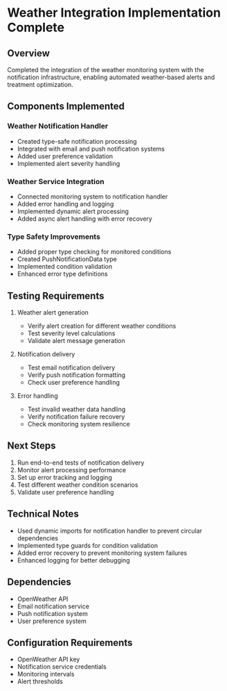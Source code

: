 # Weather Integration Implementation Complete

## Overview
Completed the integration of the weather monitoring system with the notification infrastructure, enabling automated weather-based alerts and treatment optimization.

## Components Implemented

### Weather Notification Handler
- Created type-safe notification processing
- Integrated with email and push notification systems
- Added user preference validation
- Implemented alert severity handling

### Weather Service Integration
- Connected monitoring system to notification handler
- Added error handling and logging
- Implemented dynamic alert processing
- Added async alert handling with error recovery

### Type Safety Improvements
- Added proper type checking for monitored conditions
- Created PushNotificationData type
- Implemented condition validation
- Enhanced error type definitions

## Testing Requirements
1. Weather alert generation
   - Verify alert creation for different weather conditions
   - Test severity level calculations
   - Validate alert message generation

2. Notification delivery
   - Test email notification delivery
   - Verify push notification formatting
   - Check user preference handling

3. Error handling
   - Test invalid weather data handling
   - Verify notification failure recovery
   - Check monitoring system resilience

## Next Steps
1. Run end-to-end tests of notification delivery
2. Monitor alert processing performance
3. Set up error tracking and logging
4. Test different weather condition scenarios
5. Validate user preference handling

## Technical Notes
- Used dynamic imports for notification handler to prevent circular dependencies
- Implemented type guards for condition validation
- Added error recovery to prevent monitoring system failures
- Enhanced logging for better debugging

## Dependencies
- OpenWeather API
- Email notification service
- Push notification system
- User preference system

## Configuration Requirements
- OpenWeather API key
- Notification service credentials
- Monitoring intervals
- Alert thresholds